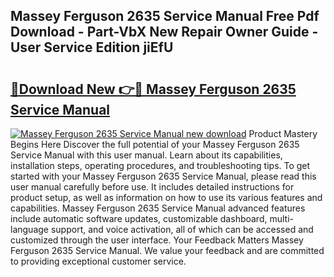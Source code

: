 ## Massey Ferguson 2635 Service Manual Free Pdf Download - Part-VbX New Repair Owner Guide - User Service Edition jiEfU

# <h2><a href="http://bc89933.oget.top/?id=Massey+Ferguson+2635+Service+Manual">🔗Download New 👉🔴 Massey Ferguson 2635 Service Manual</a></h2>

[![Massey Ferguson 2635 Service Manual new download](https://i.imgur.com/5g1atiW.png)](http://bc89933.oget.top/?id=Massey+Ferguson+2635+Service+Manual)
Product Mastery Begins Here Discover the full potential of your Massey Ferguson 2635 Service Manual with this user manual. Learn about its capabilities, installation steps, operating procedures, and troubleshooting tips. To get started with your Massey Ferguson 2635 Service Manual, please read this user manual carefully before use. It includes detailed instructions for product setup, as well as information on how to use its various features and capabilities. Massey Ferguson 2635 Service Manual advanced features include automatic software updates, customizable dashboard, multi-language support, and voice activation, all of which can be accessed and customized through the user interface. Your Feedback Matters Massey Ferguson 2635 Service Manual. We value your feedback and are committed to providing exceptional customer service.
